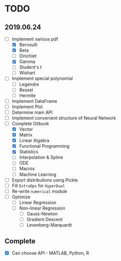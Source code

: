 # TODO

## 2019.06.24

- [ ] Implement various pdf
    - [x] Bernoulli
    - [x] Beta
    - [ ] Dirichlet
    - [x] Gamma
    - [ ] Student's t
    - [ ] Wishart
- [ ] Implement special polynomial
    - [ ] Legendre
    - [ ] Bessel
    - [ ] Hermite
- [ ] Implement DataFrame
- [ ] Implement Plot
- [ ] Determine main API
- [ ] Implement convenient structure of Neural Network
- [ ] Complete Gitbook
    - [x] Vector
    - [x] Matrix
    - [x] Linear Algebra
    - [x] Functional Programming
    - [x] Statistics
    - [ ] Interpolation & Spline
    - [ ] ODE
    - [ ] Macros
    - [ ] Machine Learning
- [ ] Export distributions using Pickle
- [ ] Fill `ExtraOps` for `HyperDual`
- [ ] Re-write `numerical` module
- [ ] Optimize
    - [ ] Linear Regression
    - [ ] Non-linear Regression
        - [ ] Gauss-Newton
        - [ ] Gradient Descent
        - [ ] Levenberg-Marquardt

## Complete

- [x] Can choose API - MATLAB, Python, R
